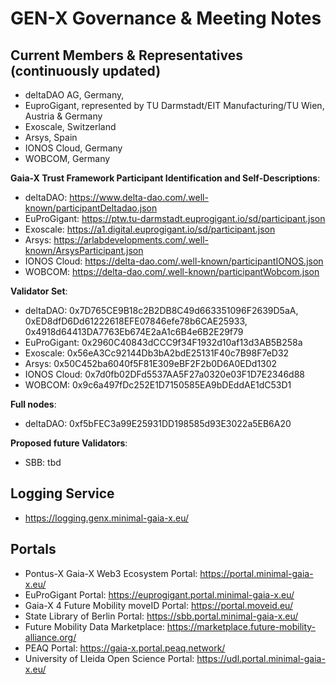 # GEN-X Governance & Meeting Notes

## Current Members & Representatives (continuously updated)

- deltaDAO AG, Germany, 
- EuproGigant, represented by TU Darmstadt/EIT Manufacturing/TU Wien, Austria & Germany
- Exoscale, Switzerland
- Arsys, Spain
- IONOS Cloud, Germany
- WOBCOM, Germany

**Gaia-X Trust Framework Participant Identification and Self-Descriptions**:
- deltaDAO: https://www.delta-dao.com/.well-known/participantDeltadao.json
- EuProGigant: https://ptw.tu-darmstadt.euprogigant.io/sd/participant.json
- Exoscale: https://a1.digital.euprogigant.io/sd/participant.json
- Arsys: https://arlabdevelopments.com/.well-known/ArsysParticipant.json
- IONOS Cloud: https://delta-dao.com/.well-known/participantIONOS.json
- WOBCOM: https://delta-dao.com/.well-known/participantWobcom.json

**Validator Set**:
- deltaDAO: 0x7D765CE9B18c2B2DB8C49d663351096F2639D5aA, 0xED8dfD6Dd61222618EFE07846efe78b6CAE25933,  0x4918d64413DA7763Eb674E2aA1c6B4e6B2E29f79
- EuProGigant: 0x2960C40843dCCC9f34F1932d10af13d3AB5B258a
- Exoscale: 0x56eA3Cc92144Db3bA2bdE25131F40c7B98F7eD32
- Arsys: 0x50C452ba6040f5F81E309eBF2F2b0D6A0EDd1302
- IONOS Cloud: 0x7d0fb02DFd5537AA5F27a0320e03F1D7E2346d88
- WOBCOM: 0x9c6a497fDc252E1D7150585EA9bDEddAE1dC53D1

**Full nodes**: 
- deltaDAO: 0xf5bFEC3a99E25931DD198585d93E3022a5EB6A20

**Proposed future Validators**:
- SBB: tbd

## Logging Service
- https://logging.genx.minimal-gaia-x.eu/ 
## Portals
- Pontus-X Gaia-X Web3 Ecosystem Portal: https://portal.minimal-gaia-x.eu/
- EuProGigant Portal: https://euprogigant.portal.minimal-gaia-x.eu/
- Gaia-X 4 Future Mobility moveID Portal: https://portal.moveid.eu/
- State Library of Berlin Portal: https://sbb.portal.minimal-gaia-x.eu/    
- Future Mobility Data Marketplace: https://marketplace.future-mobility-alliance.org/
- PEAQ Portal: https://gaia-x.portal.peaq.network/
- University of Lleida Open Science Portal: https://udl.portal.minimal-gaia-x.eu/
